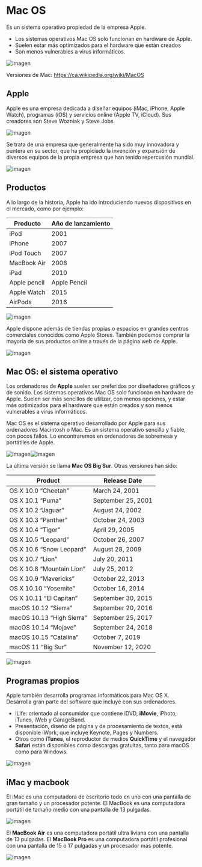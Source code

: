 # Mac OS

Es un sistema operativo propiedad de la empresa Apple.

- Los sistemas operativos Mac OS solo funcionan en hardware de Apple.
- Suelen estar más optimizados para el hardware que están creados
- Son menos vulnerables a virus informáticos.

![imagen](2019-10-24-14-11-06.png)

Versiones de Mac: https://ca.wikipedia.org/wiki/MacOS

## Apple

Apple es una empresa dedicada a diseñar equipos (iMac, iPhone, Apple Watch), programas (iOS) y servicios online (Apple TV, iCloud). Sus creadores son Steve Wozniak y Steve Jobs.

![imagen](media/image1.jpg)

Se trata de una empresa que generalmente ha sido muy innovadora y puntera en su sector, que ha propiciado la invención y expansión de diversos equipos de la propia empresa que han tenido repercusión mundial.

![imagen](media/image2.jpg)

## Productos

A lo largo de la historia, Apple ha ido introduciendo nuevos dispositivos en el mercado, como por ejemplo:

| Producto     | Año de lanzamiento |
| ------------ | ------------------ |
| iPod         | 2001               |
| iPhone       | 2007               |
| iPod Touch   | 2007               |
| MacBook Air  | 2008               |
| iPad         | 2010               |
| Apple pencil | Apple Pencil       |
| Apple Watch  | 2015               |
| AirPods      | 2016               |

![imagen](media/image3.jpg)

Apple dispone además de tiendas propias o espacios en grandes centros comerciales conocidos como Apple Stores. También podemos comprar la mayoría de sus productos online a través de la página web de Apple.

![imagen](media/image4.jpg)

## Mac OS: el sistema operativo

Los ordenadores de **Apple** suelen ser preferidos por diseñadores gráficos y de sonido. Los sistemas operativos Mac OS solo funcionan en hardware de Apple.  Suelen ser más sencillos de utilizar, con menos opciones, y estar más optimizados para el hardware que están creados y son menos vulnerables a virus informáticos.

Mac OS es el sistema operativo desarrollado por Apple para sus ordenadores Macintosh o Mac. Es un sistema operativo sencillo y fiable, con pocos fallos. Lo encontraremos en ordenadores de sobremesa y portátiles de Apple.

![imagen](media/image5.jpg)![imagen](media/image6.png)

La última versión se llama **Mac OS Big Sur**. Otras versiones han sido:

| Product                   | Release Date       |
| ------------------------- | ------------------ |
| OS X 10.0 “Cheetah”       | March 24, 2001     |
| OS X 10.1 “Puma”          | September 25, 2001 |
| OS X 10.2 “Jaguar”        | August 24, 2002    |
| OS X 10.3 “Panther”       | October 24, 2003   |
| OS X 10.4 “Tiger”         | April 29, 2005     |
| OS X 10.5 “Leopard”       | October 26, 2007   |
| OS X 10.6 “Snow Leopard”  | August 28, 2009    |
| OS X 10.7 “Lion”          | July 20, 2011      |
| OS X 10.8 “Mountain Lion” | July 25, 2012      |
| OS X 10.9 “Mavericks”     | October 22, 2013   |
| OS X 10.10 “Yosemite”     | October 16, 2014   |
| OS X 10.11 “El Capitan”   | September 30, 2015 |
| macOS 10.12 “Sierra”      | September 20, 2016 |
| macOS 10.13 “High Sierra” | September 25, 2017 |
| macOS 10.14 “Mojave”      | September 24, 2018 |
| macOS 10.15 “Catalina”    | October 7, 2019    |
| macOS 11 “Big Sur”        | November 12, 2020  |

![imagen](media/image7.png)

## Programas propios

Apple también desarrolla programas informáticos para Mac OS X. Desarrolla gran parte del software que incluye con sus ordenadores.

- iLife: orientado al consumidor que contiene iDVD, **iMovie**, iPhoto, iTunes, iWeb y GarageBand.
- Presentación, diseño de página y de procesamiento de textos, está disponible iWork, que incluye Keynote, Pages y Numbers.
- Otros como **iTunes**, el reproductor de medios **QuickTime** y el navegador **Safari** están disponibles como descargas gratuitas, tanto para macOS como para Windows.

![imagen](media/image8.jpg)

## iMac y macbook

El iMac es una computadora de escritorio todo en uno con una pantalla de gran tamaño y un procesador potente. El MacBook es una computadora portátil de tamaño medio con una pantalla de 13 pulgadas.

![imagen](img/2022-12-30-09-56-27.png)

El **MacBook Air** es una computadora portátil ultra liviana con una pantalla de 13 pulgadas. El **MacBook Pro** es una computadora portátil profesional con una pantalla de 15 o 17 pulgadas y un procesador más potente.

![imagen](img/2022-12-30-09-56-04.png)